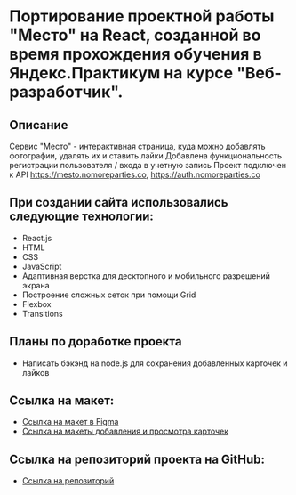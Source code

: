 # Портирование проектной работы "Место" на React, созданной во время прохождения обучения в Яндекс.Практикум на курсе "Веб-разработчик".

## Описание

Сервис "Место" - интерактивная страница, куда можно добавлять фотографии, удалять их и ставить лайки
Добавлена функциональность регистрации пользователя / входа в учетную запись
Проект подключен к API https://mesto.nomoreparties.co, https://auth.nomoreparties.co

## При создании сайта использовались следующие технологии:

- React.js
- HTML
- CSS
- JavaScript
- Адаптивная верстка для десктопного и мобильного разрешений экрана
- Построение сложных сеток при помощи Grid
- Flexbox
- Transitions

## Планы по доработке проекта

- Написать бэкэнд на node.js для сохранения добавленных карточек и лайков

## Ссылка на макет:

- [Ссылка на макет в Figma](https://www.figma.com/file/2cn9N9jSkmxD84oJik7xL7/JavaScript.-Sprint-4?node-id=0%3A1)
- [Ссылка на макеты добавления и просмотра карточек](https://www.figma.com/file/bjyvbKKJN2naO0ucURl2Z0/JavaScript.-Sprint-5?node-id=0%3A1)

## Ссылка на репозиторий проекта на GitHub:

- [Ссылка на репозиторий](https://github.com/malkov-am/mesto-react)
